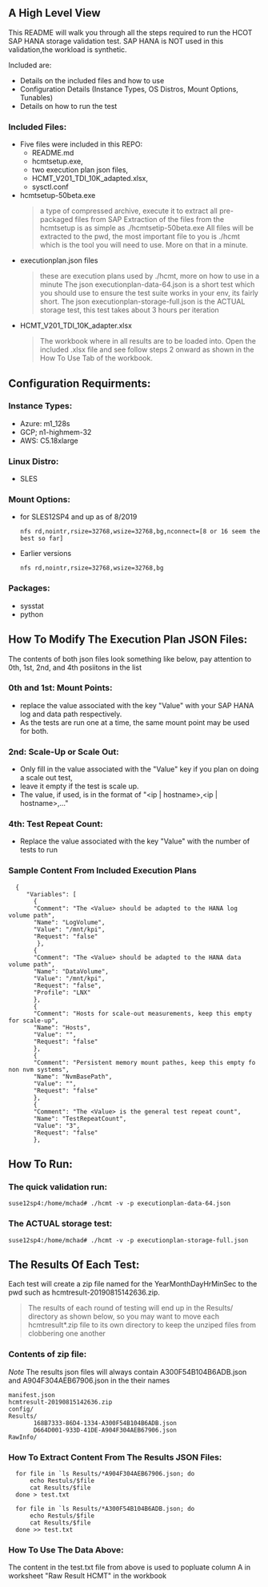 
## A High Level View
This README will walk you through all the steps required to run the HCOT SAP HANA storage validation test.  SAP HANA is NOT used in this validation,the workload is synthetic.  

Included are:
* Details on the included files and how to use
* Configuration Details (Instance Types, OS Distros, Mount Options, Tunables)
* Details on how to run the test
 
### Included Files:
* Five files were included in this REPO:
    * README.md
    * hcmtsetup.exe,   
    * two execution plan json files,  
    * HCMT_V201_TDI_10K_adapted.xlsx, 
    * sysctl.conf
* hcmtsetup-50beta.exe 
    >  a type of compressed archive, execute it to extract all pre-packaged files from SAP
    >  Extraction of the files from the hcmtsetup is as simple as ./hcmtsetip-50beta.exe
    >  All files will be extracted to the pwd, the most important file to you is ./hcmt which is the tool you will need to use. 
    >  More on that in a minute.
 * executionplan.json files
    > these are execution plans used by ./hcmt, more on how to use in a minute
    > The json executionplan-data-64.json is a short test which you should use to ensure the test
    > suite works in your env, its fairly short. The json executionplan-storage-full.json is the 
    > ACTUAL storage test, this test takes about 3 hours per iteration
* HCMT_V201_TDI_10K_adapter.xlsx 
    > The workbook where in all results are to be loaded into.
    > Open the included .xlsx file and see follow steps 2 onward as shown in the How To Use Tab of the workbook. 
   
## Configuration Requirments:
### Instance Types:
* Azure: m1_128s
* GCP; n1-highmem-32
* AWS: C5.18xlarge
### Linux Distro:
* SLES
### Mount Options: 
* for SLES12SP4 and up as of 8/2019
    ``` 
    nfs rd,nointr,rsize=32768,wsize=32768,bg,nconnect=[8 or 16 seem the best so far]
    ```
* Earlier versions
    ```
    nfs rd,nointr,rsize=32768,wsize=32768,bg
    ```
### Packages:
* sysstat
* python

## How To Modify The Execution Plan JSON Files:
The contents of both json files look something like below, pay attention to 0th, 1st, 2nd, and 4th posiitons in the list
  
### 0th and 1st: Mount Points:
* replace the value associated with the key "Value" with your SAP HANA log and data path respectively.
* As the tests are run one at a time, the same mount point may be used for both.

 ### 2nd: Scale-Up or Scale Out:
* Only fill in the value associated with the "Value" key if you plan on doing a scale out test, 
* leave it empty if the test is scale up.
* The value, if used, is in the format of "<ip | hostname>,<ip | hostname>,..."

 ### 4th: Test Repeat Count: 
 * Replace the value associated with the key "Value" with the number of tests to run
  
 ### Sample Content From Included Execution Plans
```
  {
     "Variables": [
       {
       "Comment": "The <Value> should be adapted to the HANA log volume path",
       "Name": "LogVolume",
       "Value": "/mnt/kpi",
       "Request": "false"
        },
       {
       "Comment": "The <Value> should be adapted to the HANA data volume path",
       "Name": "DataVolume",
       "Value": "/mnt/kpi",
       "Request": "false",
       "Profile": "LNX"
       },
       {
       "Comment": "Hosts for scale-out measurements, keep this empty for scale-up",
       "Name": "Hosts",
       "Value": "",
       "Request": "false"
       },
       {
       "Comment": "Persistent memory mount pathes, keep this empty fo non nvm systems",
       "Name": "NvmBasePath",
       "Value": "",
       "Request": "false"
       },
       {
       "Comment": "The <Value> is the general test repeat count",
       "Name": "TestRepeatCount",
       "Value": "3",
       "Request": "false"
       },
```

## How To Run:
### The quick validation run:
```
suse12sp4:/home/mchad# ./hcmt -v -p executionplan-data-64.json  
```
### The ACTUAL storage test:
```
suse12sp4:/home/mchad# ./hcmt -v -p executionplan-storage-full.json  
```
## The Results Of Each Test:
Each test will create a zip file named for the YearMonthDayHrMinSec to the pwd such as hcmtresult-20190815142636.zip.   
   > The results of each round of testing will end up in  the Results/ directory as shown below, 
   > so you may want to move each hcmtresult*.zip file to its own directory to keep the unziped 
   > files from clobbering one another

### Contents of zip file:
_Note_ The results json files will always contain A300F54B104B6ADB.json and A904F304AEB67906.json in the their names
```
manifest.json
hcmtresult-20190815142636.zip
config/
Results/
       168B7333-86D4-1334-A300F54B104B6ADB.json
       D664D001-933D-41DE-A904F304AEB67906.json
RawInfo/
```
### How To Extract Content From The Results JSON Files:
```
  for file in `ls Results/*A904F304AEB67906.json; do 
      echo Restuls/$file 
      cat Results/$file 
  done > test.txt

  for file in `ls Results/*A300F54B104B6ADB.json; do
      echo Restuls/$file 
      cat Results/$file 
  done >> test.txt
```

### How To Use The Data Above:
The content in the test.txt file from above is used to popluate column A in worksheet "Raw Result HCMT" in the workbook
